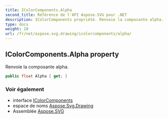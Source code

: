 ```yaml
---
title: IColorComponents.Alpha
second_title: Référence de l'API Aspose.SVG pour .NET
description: IColorComponents propriété. Renvoie la composante alpha.
type: docs
weight: 10
url: /fr/net/aspose.svg.drawing/icolorcomponents/alpha/
---
```

## IColorComponents.Alpha property

Renvoie la composante alpha.

```csharp
public float Alpha { get; }
```

### Voir également

* interface [IColorComponents](../)
* espace de noms [Aspose.Svg.Drawing](../../icolorcomponents/)
* Assemblée [Aspose.SVG](../../../)


